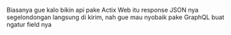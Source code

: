 Biasanya gue kalo bikin api pake Actix Web itu response JSON nya segelondongan langsung di kirim, nah gue mau nyobaik pake GraphQL buat ngatur field nya
